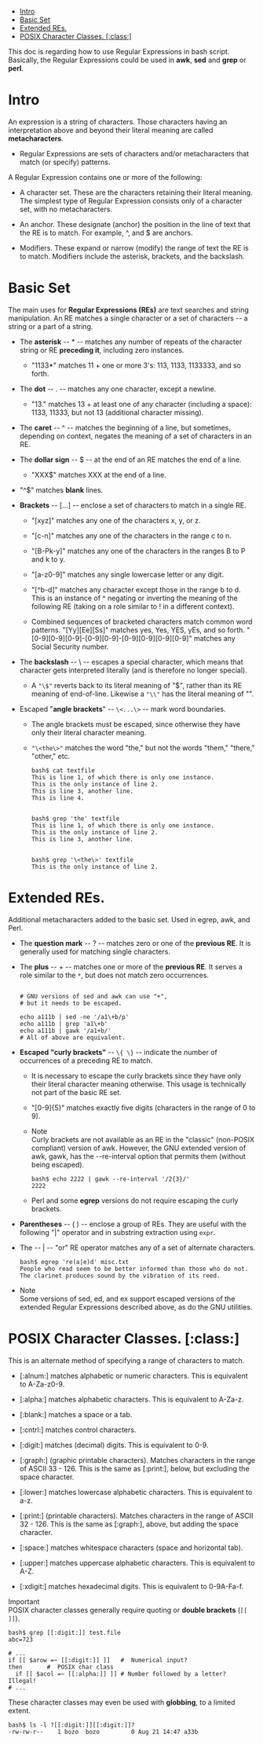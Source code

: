 - [Intro](#intro)
- [Basic Set](#basic-set)
- [Extended REs.](#extended-res)
- [POSIX Character Classes. [:class:]](#posix-character-classes-class)


This doc is regarding how to use Regular Expressions in bash script. Basically, the Regular Expressions could be used in **awk**, **sed** and **grep** or **perl**.

# Intro

An expression is a string of characters. Those characters having an interpretation above and beyond their literal meaning are called **metacharacters**. 
- Regular Expressions are sets of characters and/or metacharacters that match (or specify) patterns.

A Regular Expression contains one or more of the following:

- A character set. These are the characters retaining their literal meaning. The simplest type of Regular Expression consists only of a character set, with no metacharacters.


- An anchor. These designate (anchor) the position in the line of text that the RE is to match. For example, ^, and $ are anchors.

- Modifiers. These expand or narrow (modify) the range of text the RE is to match. Modifiers include the asterisk, brackets, and the backslash.

# Basic Set

The main uses for **Regular Expressions (REs)** are text searches and string manipulation. An RE matches a single character or a set of characters -- a string or a part of a string.

- The **asterisk** -- * -- matches any number of repeats of the character string or RE **preceding it**, including zero instances.

  - "1133*" matches 11 + one or more 3's: 113, 1133, 1133333, and so forth.

- The **dot** -- . -- matches any one character, except a newline.

  - "13." matches 13 + at least one of any character (including a space): 1133, 11333, but not 13 (additional character missing).

- The **caret** -- ^ -- matches the beginning of a line, but sometimes, depending on context, negates the meaning of a set of characters in an RE.


- The **dollar sign** -- $ -- at the end of an RE matches the end of a line.

  - "XXX$" matches XXX at the end of a line.

- "^$" matches **blank** lines.

- **Brackets** -- [...] -- enclose a set of characters to match in a single RE.

  - "[xyz]" matches any one of the characters x, y, or z.

  - "[c-n]" matches any one of the characters in the range c to n.

  - "[B-Pk-y]" matches any one of the characters in the ranges B to P and k to y.

  - "[a-z0-9]" matches any single lowercase letter or any digit.

  - "[^b-d]" matches any character except those in the range b to d. This is an instance of ^ negating or inverting the meaning of the following RE (taking on a role similar to ! in a different context).

  - Combined sequences of bracketed characters match common word patterns. "[Yy][Ee][Ss]" matches yes, Yes, YES, yEs, and so forth. "[0-9][0-9][0-9]-[0-9][0-9]-[0-9][0-9][0-9][0-9]" matches any Social Security number.


- The **backslash** -- \ -- escapes a special character, which means that character gets interpreted literally (and is therefore no longer special).

  - A `"\$"` reverts back to its literal meaning of "$", rather than its RE meaning of end-of-line. Likewise a `"\\"` has the literal meaning of "\".


- Escaped "**angle brackets**" -- `\<...\>` -- mark word boundaries.

  - The angle brackets must be escaped, since otherwise they have only their literal character meaning.

  - `"\<the\>"` matches the word "the," but not the words "them," "there," "other," etc.

    ```
    bash$ cat textfile
    This is line 1, of which there is only one instance.
    This is the only instance of line 2.
    This is line 3, another line.
    This is line 4.


    bash$ grep 'the' textfile
    This is line 1, of which there is only one instance.
    This is the only instance of line 2.
    This is line 3, another line.


    bash$ grep '\<the\>' textfile
    This is the only instance of line 2.
    ```

# Extended REs. 

Additional metacharacters added to the basic set. Used in egrep, awk, and Perl.

- The **question mark** -- ? -- matches zero or one of the **previous RE**. It is generally used for matching single characters.


- The **plus** -- + -- matches one or more of the **previous RE**. It serves a role similar to the `*`, but does not match zero occurrences.

    ```

    # GNU versions of sed and awk can use "+",
    # but it needs to be escaped.

    echo a111b | sed -ne '/a1\+b/p'
    echo a111b | grep 'a1\+b'
    echo a111b | gawk '/a1+b/'
    # All of above are equivalent.
    ```
- **Escaped "curly brackets"** -- `\{ \}` -- indicate the number of occurrences of a preceding RE to match.

  - It is necessary to escape the curly brackets since they have only their literal character meaning otherwise. This usage is technically not part of the basic RE set.

  - "[0-9]\{5\}" matches exactly five digits (characters in the range of 0 to 9).

  - Note	
    Curly brackets are not available as an RE in the "classic" (non-POSIX compliant) version of awk. However, the GNU extended version of awk, gawk, has the --re-interval option that permits them (without being escaped).
    ```
    bash$ echo 2222 | gawk --re-interval '/2{3}/'
    2222
    ```
  - Perl and some **egrep** versions do not require escaping the curly brackets.

- **Parentheses** -- ( ) -- enclose a group of REs. They are useful with the following "|" operator and in substring extraction using `expr`.

- The -- | -- "or" RE operator matches any of a set of alternate characters.
    ```
    bash$ egrep 're(a|e)d' misc.txt
    People who read seem to be better informed than those who do not.
    The clarinet produces sound by the vibration of its reed.
    ```      
- Note	
Some versions of sed, ed, and ex support escaped versions of the extended Regular Expressions described above, as do the GNU utilities.

# POSIX Character Classes. [:class:]

This is an alternate method of specifying a range of characters to match.

- [:alnum:] matches alphabetic or numeric characters. This is equivalent to A-Za-z0-9.

- [:alpha:] matches alphabetic characters. This is equivalent to A-Za-z.

- [:blank:] matches a space or a tab.

- [:cntrl:] matches control characters.

- [:digit:] matches (decimal) digits. This is equivalent to 0-9.

- [:graph:] (graphic printable characters). Matches characters in the range of ASCII 33 - 126. This is the same as [:print:], below, but excluding the space character.

- [:lower:] matches lowercase alphabetic characters. This is equivalent to a-z.

- [:print:] (printable characters). Matches characters in the range of ASCII 32 - 126. This is the same as [:graph:], above, but adding the space character.

- [:space:] matches whitespace characters (space and horizontal tab).

- [:upper:] matches uppercase alphabetic characters. This is equivalent to A-Z.

- [:xdigit:] matches hexadecimal digits. This is equivalent to 0-9A-Fa-f.

Important	
POSIX character classes generally require quoting or **double brackets** (`[[ ]]`).

```
bash$ grep [[:digit:]] test.file
abc=723

# ...
if [[ $arow =~ [[:digit:]] ]]   #  Numerical input?
then       #  POSIX char class
  if [[ $acol =~ [[:alpha:]] ]] # Number followed by a letter? Illegal!
# ...
```

These character classes may even be used with **globbing**, to a limited extent.
```
bash$ ls -l ?[[:digit:]][[:digit:]]?
-rw-rw-r--    1 bozo  bozo         0 Aug 21 14:47 a33b
```












